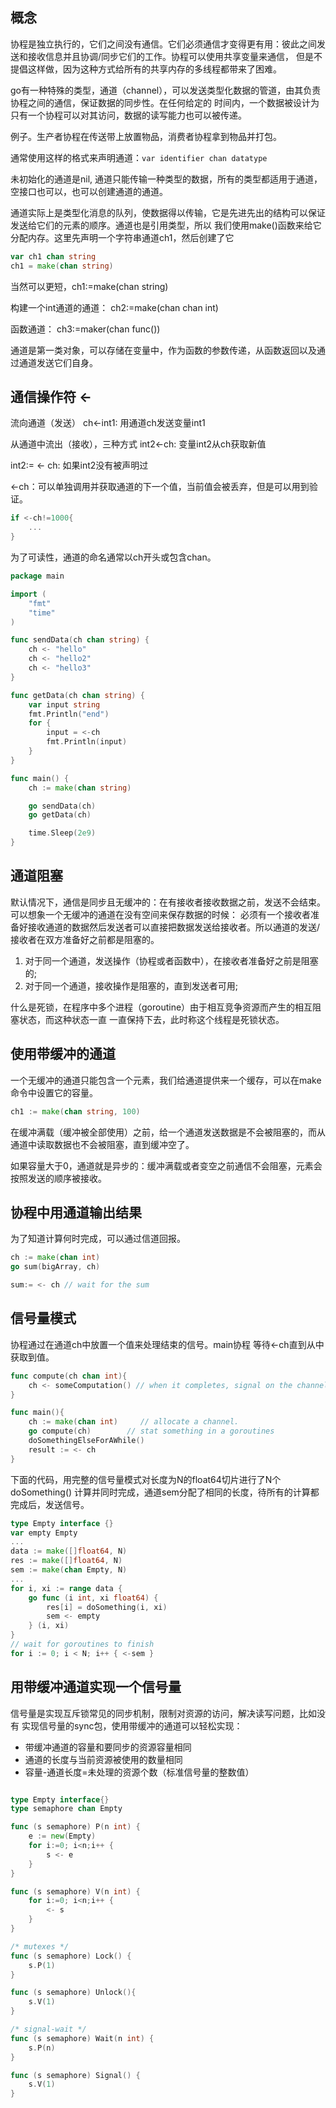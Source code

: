 ## 概念

协程是独立执行的，它们之间没有通信。它们必须通信才变得更有用：彼此之间发送和接收信息并且协调/同步它们的工作。协程可以使用共享变量来通信，
但是不提倡这样做，因为这种方式给所有的共享内存的多线程都带来了困难。

go有一种特殊的类型，通道（channel），可以发送类型化数据的管道，由其负责协程之间的通信，保证数据的同步性。在任何给定的
时间内，一个数据被设计为只有一个协程可以对其访问，数据的读写能力也可以被传递。

例子。生产者协程在传送带上放置物品，消费者协程拿到物品并打包。

通常使用这样的格式来声明通道：`var identifier chan datatype`

未初始化的通道是nil, 通道只能传输一种类型的数据，所有的类型都适用于通道，空接口也可以，也可以创建通道的通道。

通道实际上是类型化消息的队列，使数据得以传输，它是先进先出的结构可以保证发送给它们的元素的顺序。通道也是引用类型，所以
我们使用make()函数来给它分配内存。这里先声明一个字符串通道ch1，然后创建了它

```go
var ch1 chan string
ch1 = make(chan string)
```

当然可以更短，ch1:=make(chan string)

构建一个int通道的通道： ch2:=make(chan chan int)

函数通道： ch3:=maker(chan func())

通道是第一类对象，可以存储在变量中，作为函数的参数传递，从函数返回以及通过通道发送它们自身。

## 通信操作符 <-

流向通道（发送）
ch<-int1: 用通道ch发送变量int1

从通道中流出（接收），三种方式
int2<-ch: 变量int2从ch获取新值

int2:= <- ch: 如果int2没有被声明过

<-ch：可以单独调用并获取通道的下一个值，当前值会被丢弃，但是可以用到验证。
```go
if <-ch!=1000{
	...
}
```

为了可读性，通道的命名通常以ch开头或包含chan。

```go
package main

import (
	"fmt"
	"time"
)

func sendData(ch chan string) {
	ch <- "hello"
	ch <- "hello2"
	ch <- "hello3"
}

func getData(ch chan string) {
	var input string
	fmt.Println("end")
	for {
		input = <-ch
		fmt.Println(input)
	}
}

func main() {
	ch := make(chan string)

	go sendData(ch)
	go getData(ch)

	time.Sleep(2e9)
}

```

## 通道阻塞

默认情况下，通信是同步且无缓冲的：在有接收者接收数据之前，发送不会结束。可以想象一个无缓冲的通道在没有空间来保存数据的时候：
必须有一个接收者准备好接收通道的数据然后发送者可以直接把数据发送给接收者。所以通道的发送/接收者在双方准备好之前都是阻塞的。

1) 对于同一个通道，发送操作（协程或者函数中），在接收者准备好之前是阻塞的; 
2) 对于同一个通道，接收操作是阻塞的，直到发送者可用;

什么是死锁，在程序中多个进程（goroutine）由于相互竞争资源而产生的相互阻塞状态，而这种状态一直
一直保持下去，此时称这个线程是死锁状态。

## 使用带缓冲的通道

一个无缓冲的通道只能包含一个元素，我们给通道提供来一个缓存，可以在make命令中设置它的容量。
```go
ch1 := make(chan string, 100)
```

在缓冲满载（缓冲被全部使用）之前，给一个通道发送数据是不会被阻塞的，而从通道中读取数据也不会被阻塞，直到缓冲空了。

如果容量大于0，通道就是异步的：缓冲满载或者变空之前通信不会阻塞，元素会按照发送的顺序被接收。

## 协程中用通道输出结果

为了知道计算何时完成，可以通过信道回报。

```go
ch := make(chan int)
go sum(bigArray, ch)

sum:= <- ch // wait for the sum
```

## 信号量模式

协程通过在通道ch中放置一个值来处理结束的信号。main协程
等待<-ch直到从中获取到值。

```go
func compute(ch chan int){
    ch <- someComputation() // when it completes, signal on the channel.
}

func main(){
    ch := make(chan int)     // allocate a channel.
    go compute(ch)        // stat something in a goroutines
    doSomethingElseForAWhile()
    result := <- ch
}
```

下面的代码，用完整的信号量模式对长度为N的float64切片进行了N个doSomething()
计算并同时完成，通道sem分配了相同的长度，待所有的计算都完成后，发送信号。

```go
type Empty interface {}
var empty Empty
...
data := make([]float64, N)
res := make([]float64, N)
sem := make(chan Empty, N)
...
for i, xi := range data {
    go func (i int, xi float64) {
        res[i] = doSomething(i, xi)
        sem <- empty
    } (i, xi)
}
// wait for goroutines to finish
for i := 0; i < N; i++ { <-sem }
```

## 用带缓冲通道实现一个信号量 

信号量是实现互斥锁常见的同步机制，限制对资源的访问，解决读写问题，比如没有
实现信号量的sync包，使用带缓冲的通道可以轻松实现：

* 带缓冲通道的容量和要同步的资源容量相同
* 通道的长度与当前资源被使用的数量相同
* 容量-通道长度=未处理的资源个数（标准信号量的整数值）


```go

type Empty interface{}
type semaphore chan Empty

func (s semaphore) P(n int) {
	e := new(Empty)
	for i:=0; i<n;i++ {
		s <- e
    }
}

func (s semaphore) V(n int) {
    for i:=0; i<n;i++ {
        <- s
    }
}

/* mutexes */
func (s semaphore) Lock() {
    s.P(1)
}

func (s semaphore) Unlock(){
    s.V(1)
}

/* signal-wait */
func (s semaphore) Wait(n int) {
    s.P(n)
}

func (s semaphore) Signal() {
    s.V(1)
}
```


